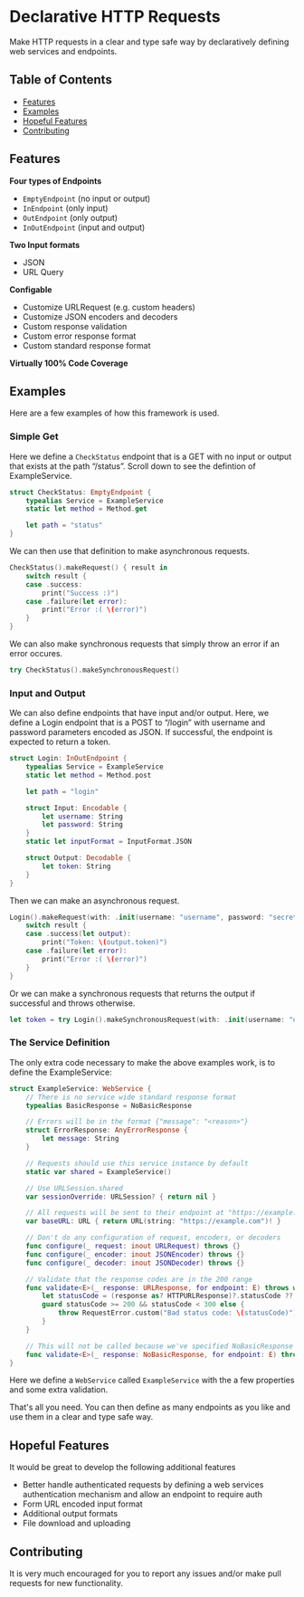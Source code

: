 Declarative HTTP Requests
==============

Make HTTP requests in a clear and type safe way by declaratively defining web services and endpoints.

Table of Contents
--------------

- [Features](#features)
- [Examples](#examples)
- [Hopeful Features](#hopeful-features)
- [Contributing](#contributing)

Features
--------

**Four types of Endpoints**
- `EmptyEndpoint` (no input or output)
- `InEndpoint` (only input)
- `OutEndpoint` (only output)
- `InOutEndpoint` (input and output)

**Two Input formats**
- JSON
- URL Query

**Configable**
- Customize URLRequest (e.g. custom headers)
- Customize JSON encoders and decoders
- Custom response validation
- Custom error response format
- Custom standard response format

**Virtually 100% Code Coverage**
    
Examples
----------
Here are a few examples of how this framework is used.

### Simple Get

Here we define a `CheckStatus` endpoint that is a GET with no input or output that exists at the path “/status”.
Scroll down to see the defintion of ExampleService.

```swift
struct CheckStatus: EmptyEndpoint {
    typealias Service = ExampleService
    static let method = Method.get

    let path = "status"
}
```

We can then use that definition to make asynchronous requests.

```swift
CheckStatus().makeRequest() { result in
    switch result {
    case .success:
        print("Success :)")
    case .failure(let error):
        print("Error :( \(error)")
    }
}
```
    
We can also make synchronous requests that simply throw an error if an error occures.

```swift
try CheckStatus().makeSynchronousRequest()
```
    
### Input and Output

We can also define endpoints that have input and/or output. Here, we define a Login endpoint that is a
POST to “/login” with username and password parameters encoded as JSON. If successful, the endpoint is
expected to return a token.

```swift
struct Login: InOutEndpoint {
    typealias Service = ExampleService
    static let method = Method.post

    let path = "login"

    struct Input: Encodable {
        let username: String
        let password: String
    }
    static let inputFormat = InputFormat.JSON

    struct Output: Decodable {
        let token: String
    }
}
```
    
Then we can make an asynchronous request.

```swift
Login().makeRequest(with: .init(username: "username", password: "secret")) { result in
    switch result {
    case .success(let output):
        print("Token: \(output.token)")
    case .failure(let error):
        print("Error :( \(error)")
    }
}
```

Or we can make a synchronous requests that returns the output if successful and throws otherwise.

```swift
let token = try Login().makeSynchronousRequest(with: .init(username: "username", password: "secret")).token
```

### The Service Definition

The only extra code necessary to make the above examples work, is to define the ExampleService:

```swift
struct ExampleService: WebService {
    // There is no service wide standard response format
    typealias BasicResponse = NoBasicResponse

    // Errors will be in the format {"message": "<reason>"}
    struct ErrorResponse: AnyErrorResponse {
        let message: String
    }

    // Requests should use this service instance by default
    static var shared = ExampleService()

    // Use URLSession.shared
    var sessionOverride: URLSession? { return nil }

    // All requests will be sent to their endpoint at "https://example.com"
    var baseURL: URL { return URL(string: "https://example.com")! }

    // Don't do any configuration of request, encoders, or decoders
    func configure(_ request: inout URLRequest) throws {}
    func configure(_ encoder: inout JSONEncoder) throws {}
    func configure(_ decoder: inout JSONDecoder) throws {}

    // Validate that the response codes are in the 200 range
    func validate<E>(_ response: URLResponse, for endpoint: E) throws where E : Endpoint {
        let statusCode = (response as? HTTPURLResponse)?.statusCode ?? -1
        guard statusCode >= 200 && statusCode < 300 else {
            throw RequestError.custom("Bad status code: \(statusCode)")
        }
    }

    // This will not be called because we've specified NoBasicResponse
    func validate<E>(_ response: NoBasicResponse, for endpoint: E) throws where E : Endpoint {}
}
```
    
Here we define a `WebService` called `ExampleService` with the a few properties and some extra validation.

That's all you need. You can then define as many endpoints as you like and use them in a clear and type safe way.

Hopeful Features
------------

It would be great to develop the following additional features

- Better handle authenticated requests by defining a web services authentication mechanism and allow an endpoint to require auth
- Form URL encoded input format
- Additional output formats
- File download and uploading

Contributing
---------

It is very much encouraged for you to report any issues and/or make pull requests for new functionality.
